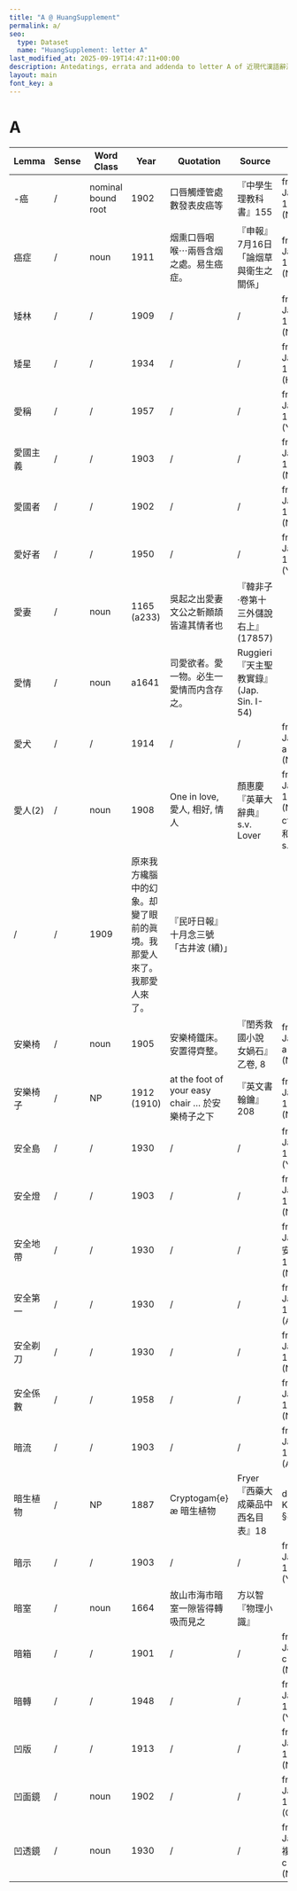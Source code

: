 ```yaml
---
title: "A @ HuangSupplement"
permalink: a/
seo:
  type: Dataset
  name: "HuangSupplement: letter A"
last_modified_at: 2025-09-19T14:47:11+00:00
description: Antedatings, errata and addenda to letter A of 近現代漢語辭源
layout: main
font_key: a
---
```

# A

<!-- Anything not in the table must be before this comment. -->

Lemma|Sense|Word Class|Year|Quotation|Source|Note|
---|---|---|---|---|---|---|
-癌|/|nominal bound root|1902|口唇觸煙管處數發表皮癌等|『中學生理教科書』155|from Japanese: 1666 (Nikkoku)|
癌症|/|noun|1911|烟熏口唇咽喉⋯兩唇含烟之處。易生癌症。|『申報』7月16日「論烟草與衛生之關係」|from Japanese: 1875 (NDL)|
矮林|/|/|1909|/|/|from Japanese: 1877 (Nikkoku)|
矮星|/|/|1934|/|/|from Japanese: 1919 (Hathi)|
愛稱|/|/|1957|/|/|from Japanese: 1876 (Yomidasu)|
愛國主義|/|/|1903|/|/|from Japanese: 1880 (NDL)|
愛國者|/|/|1902|/|/|from Japanese: 1873 (NDL)|
愛好者|/|/|1950|/|/|from Japanese: 1877 (Yomidasu)|
愛妻|/|noun|1165 (a233)|吳起之出愛妻文公之斬顚頡皆違其情者也|『韓非子·卷第十三外儲說右上』(17857)||
愛情|/|noun|a1641|司愛欲者。愛一物。必生一愛情而内含存之。|Ruggieri『天主聖教實錄』(Jap. Sin. I-54)||
愛犬|/|/|1914|/|/|from Japanese: a1842 (Nikkoku)|
愛人(2)|/|noun|1908|One in love, 愛人, 相好, 情人|顏惠慶『英華大辭典』s.v. Lover|from Japanese: 1862 (Nikkoku); cf. 雙解英和大辭典 s.v.|
|/|/|1909|原來我方纔腦中的幻象。却變了眼前的眞境。我那愛人來了。我那愛人來了。|『民吁日報』十月念三號「古井波 (續)」||
安樂椅|/|noun|1905|安樂椅鐵床。安置得齊整。|『閨秀救國小說 女媧石』乙卷, 8|from Japanese: a1891 (NDL)|
安樂椅子|/|NP|1912 (1910)|at the foot of your easy chair … 於安樂椅子之下|『英文書翰鑰』208|from Japanese: 1881 (NDL)|
安全島|/|/|1930|/|/|from Japanese: 1918 (Yomidasu)|
安全燈|/|/|1903|/|/|from Japanese: 1872 (NDL)|
安全地帶|/|/|1930|/|/|from Japanese 安全地𭘧: 1890 (NDL)|
安全第一|/|/|1930|/|/|from Japanese: 1911 (Asahi)|
安全剃刀|/|/|1930|/|/|from Japanese: 1886 (Nikkoku)|
安全係數|/|/|1958|/|/|from Japanese: 1895 (NDL)|
暗流|/|/|1903|/|/|from Japanese: 1894 (Asahi)|
暗生植物|/|NP|1887|Cryptogam{e}æ 暗生植物|Fryer『西藥大成藥品中西名目表』18|dog-Latin: Kretschmer §31|
暗示|/|/|1903|/|/|from Japanese: 1879 (Yomidasu)|
暗室|/|noun|1664|故山市海市暗室一隙皆得轉吸而見之|方以智『物理小識』||
暗箱|/|/|1901|/|/|from Japanese: c1868 (Nikkoku)|
暗轉|/|/|1948|/|/|from Japanese: 1908 (Yomidasu)|
凹版|/|/|1913|/|/|from Japanese: 1890 (NDL)|
凹面鏡|/|noun|1902|/|/|from Japanese: 1872 (CHJ)|
凹透鏡|/|noun|1930|/|/|from Japanese 複凹透鏡: c1876 (NDL)|
